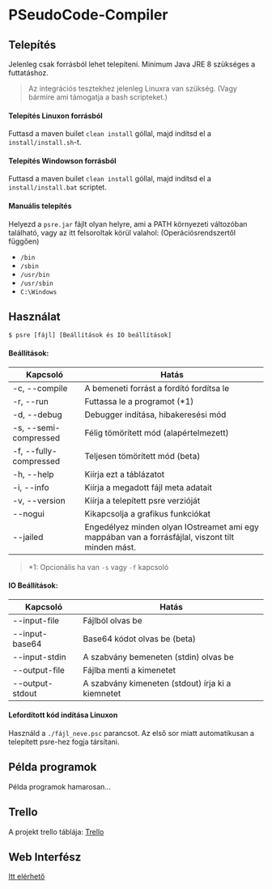 PSeudoCode-Compiler
===

## Telepítés

Jelenleg csak forrásból lehet telepíteni. Minimum Java JRE 8 szükséges a futtatáshoz.

> Az integrációs tesztekhez jelenleg Linuxra van szükség. (Vagy bármire ami támogatja a bash scripteket.)

#### Telepítés Linuxon forrásból

Futtasd a maven builet `clean install` góllal, majd indítsd el a `install/install.sh`-t.

#### Telepítés Windowson forrásból

Futtasd a maven builet `clean install` góllal, majd indítsd el a `install/install.bat` scriptet.

#### Manuális telepítés

Helyezd a `psre.jar` fájlt olyan helyre, ami a PATH környezeti változóban található, vagy az itt felsoroltak körül valahol: (Operációsrendszertől függően)

- `/bin`
- `/sbin`
- `/usr/bin`
- `/usr/sbin`
- `C:\Windows`

## Használat

`$ psre [fájl] [Beállítások és IO beállítások]`   

#### Beállítások:

|Kapcsoló|Hatás|
|---|---|
|-c, --compile           |A bemeneti forrást a fordító fordítsa le|
|-r, --run               |Futtassa le a programot (*1)|
|-d, --debug             |Debugger indítása, hibakeresési mód|
|-s, --semi-compressed   |Félig tömörített mód (alapértelmezett)|
|-f, --fully-compressed  |Teljesen tömörített mód (beta)|
|-h, --help              |Kiírja ezt a táblázatot|
|-i, --info              |Kiírja a megadott fájl meta adatait|
|-v, --version           |Kiírja a telepített psre verzióját|
|--nogui                 |Kikapcsolja a grafikus funkciókat|
|--jailed                |Engedélyez minden olyan IOstreamet ami egy mappában van a forrásfájlal, viszont tilt minden mást.|

> *1: Opcionális ha van `-s` vagy `-f` kapcsoló  

#### IO Beállítások:

|Kapcsoló|Hatás|
|---|---|
|--input-file       |Fájlból olvas be|
|--input-base64     |Base64 kódot olvas be (beta)|
|--input-stdin      |A szabvány bemeneten (stdin) olvas be|
|--output-file      |Fájlba menti a kimenetet|
|--output-stdout    |A szabvány kimeneten (stdout) írja ki a kiemnetet|                      

#### Lefordított kód indítása Linuxon

Használd a `./fájl_neve.psc` parancsot. Az első sor miatt automatikusan a telepített psre-hez fogja társítani.

## Példa programok

Példa programok hamarosan...

## Trello

A projekt trello táblája: [Trello](https://trello.com/b/foojaUu4/pseudocode-compiler)

## Web Interfész

[Itt elérhető](https://github.com/gerviba/psc-online/)